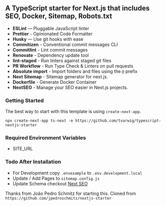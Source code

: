 
## A TypeScript starter for Next.js that includes SEO, Docker, Sitemap, Robots.txt

- **ESLint** — Pluggable JavaScript linter
- **Prettier** - Opinionated Code Formatter
- **Husky** — Use git hooks with ease
- **Commitizen** - Conventional commit messages CLI
- **Commitlint** - Lint commit messages
- **Renovate** - Dependency update tool
- **lint-staged** - Run linters against staged git files
- **PR Workflow** - Run Type Check & Linters on pull requests
- **Absolute import** - Import folders and files using the `@` prefix
- **Next Sitemap** - Sitemap generator for next.js.
- **Dockerfile** - Generate Docker Container
- **NextSEO** - Manage your SEO easier in Next.js projects.

### Getting Started

The best way to start with this template is using `create-next-app`.

```
npx create-next-app ts-next -e https://github.com/tvarwig/typescript-nextjs-starter
```

### Required Environment Variables
- SITE_URL

### Todo After Installation
- For Development copy `.envexample` to `.env.development.local`
- Update / Add Pages to `sitemap.config.js`
- Update Schema checkout [Next SEO](https://github.com/garmeeh/next-seo)


Thanks from João Pedro Schmitz for starting this. Cloned from `https://github.com/jpedroschmitz/nextjs-starter`
